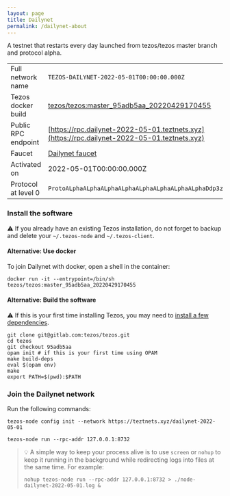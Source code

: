 ```yaml
---
layout: page
title: Dailynet
permalink: /dailynet-about
---
```


A testnet that restarts every day launched from tezos/tezos master branch and protocol alpha.

| | |
|-------|---------------------|
| Full network name | `TEZOS-DAILYNET-2022-05-01T00:00:00.000Z` |
| Tezos docker build | [tezos/tezos:master_95adb5aa_20220429170455](https://hub.docker.com/r/tezos/tezos/tags?page=1&ordering=last_updated&name=master_95adb5aa_20220429170455) |
| Public RPC endpoint | [https://rpc.dailynet-2022-05-01.teztnets.xyz](https://rpc.dailynet-2022-05-01.teztnets.xyz) |
| Faucet | [Dailynet faucet](https://teztnets.xyz/dailynet-2022-05-01-faucet) |
| Activated on | 2022-05-01T00:00:00.000Z |
| Protocol at level 0 |  `ProtoALphaALphaALphaALphaALphaALphaALphaALphaDdp3zK` |




### Install the software

⚠️  If you already have an existing Tezos installation, do not forget to backup and delete your `~/.tezos-node` and `~/.tezos-client`.



#### Alternative: Use docker

To join Dailynet with docker, open a shell in the container:

```
docker run -it --entrypoint=/bin/sh tezos/tezos:master_95adb5aa_20220429170455
```

#### Alternative: Build the software

⚠️  If this is your first time installing Tezos, you may need to [install a few dependencies](https://tezos.gitlab.io/introduction/howtoget.html#setting-up-the-development-environment-from-scratch).

```
git clone git@gitlab.com:tezos/tezos.git
cd tezos
git checkout 95adb5aa
opam init # if this is your first time using OPAM
make build-deps
eval $(opam env)
make
export PATH=$(pwd):$PATH
```

### Join the Dailynet network

Run the following commands:

```
tezos-node config init --network https://teztnets.xyz/dailynet-2022-05-01

tezos-node run --rpc-addr 127.0.0.1:8732
```

> 💡 A simple way to keep your process alive is to use `screen` or `nohup` to keep it running in the background while redirecting logs into files at the same time. For example:
>
> ```bash=13
> nohup tezos-node run --rpc-addr 127.0.0.1:8732 > ./node-dailynet-2022-05-01.log &
> ```


